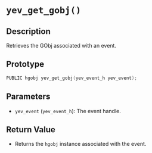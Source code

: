 # `yev_get_gobj()`

## Description
Retrieves the GObj associated with an event.

## Prototype
```c
PUBLIC hgobj yev_get_gobj(yev_event_h yev_event);
```

## Parameters
- `yev_event` (`yev_event_h`): The event handle.

## Return Value
- Returns the `hgobj` instance associated with the event.

